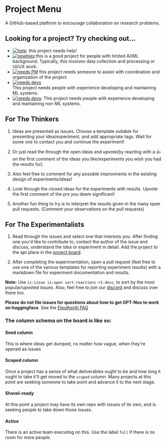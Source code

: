 # Project Menu

A GitHub-based platform to encourage collaboration on research problems.

## Looking for a project? Try checking out...

- [![help](https://img.shields.io/github/labels/EleutherAI/project-menu/Help%20Wanted!?style=plastic)](https://github.com/EleutherAI/project-menu/labels/Help%20Wanted!): this project needs help!
- [![newbies](https://img.shields.io/github/labels/EleutherAI/project-menu/Newbies%20Welcome?style=plastic)](https://github.com/EleutherAI/project-menu/labels/Newbies%20Welcome):this is a good project for people with limited AI/ML background. Typically, this involves data collection and processing or UI/UX work.
- [![needs PM](https://img.shields.io/github/labels/EleutherAI/project-menu/Recruiting:%20PM?style=plastic)](https://github.com/EleutherAI/project-menu/labels/Recruiting:%20PM) this project needs someone to assist with coordination and organization of the project.
- [![needs devs](https://img.shields.io/github/labels/EleutherAI/project-menu/Recruiting%3A%20ML%20Dev?style=plastic)](https://github.com/EleutherAI/project-menu/labels/Recruiting:%20ML%20Dev)  
This project needs people with experience developing and mantaining ML systems.
- [![needs devs](https://img.shields.io/github/labels/EleutherAI/project-menu/Recruiting:%20SWE?style=plastic)](https://github.com/EleutherAI/project-menu/labels/Recruiting:%20SWE):  This project needs people with experience developing and mantaining non-ML systems.

## For The Thinkers

1. Ideas are presented as issues. Choose a template suitable for presenting your idea/experiment, and add appropriate tags. Wait for some one to contact you and continue the experiment! 

2. Or just read the through the open ideas and upvote(by reacting with a 👍 on the first comment of the ideas you like/experiments you wish you had the results for). 

3. Also feel free to comment for any possible improvments in the existing design of experiments/ideas!

4. Look through the closed ideas for the experiments with results. Upvote the first comment of the prs you deem significant! 

5. Another fun thing to try is to interpret the results given in the many open pull requests. (Comment your observations on the pull requests)

## For The Experimentalists

1. Read through the issues and select one that interests you. After finding one you'd like to contribute to, contact the author of the issue and discuss, understand the idea or experiment in detail. Add the project to the apt place in the [project board](https://github.com/EleutherAI/project-menu/projects/1).

2. After completing the experimentation, open a pull request (feel free to use one of the various templates for reporting experiment results) with a markdown file for experiment documentation and results. 

**Note:** Use ```is:issue is:open sort:reactions-+1-desc```, to sort by the most popular/upvoted issues. Also, feel free to join our [discord](https://discord.gg/mSHDyKSCSX) and discuss over there too.

**Please do not file issues for questions about how to get GPT-Neo to work on huggingface**. See the [EleutherAI FAQ](https://www.eleuther.ai/faq/)

### The column schema on the board is like so: 

#### Seed column

This is where ideas get dumped, no matter how vague, when they're opened as issues

#### Scoped column

Once a project has a sense of what deliverables ought to be and how long it ought to take it'll get moved to the `scoped` column. Many projects at this point are seeking someone to take point and advance it to the next stage.

#### Shovel-ready

At this point a project may have its own repo with issues of its own, and is seeking people to take down those issues.

#### Active

There is an active team executing on this. Use the label `full` if there is no room for more people.

